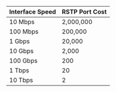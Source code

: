 | Interface Speed | RSTP Port Cost |
|------------------|----------------|
| 10 Mbps          | 2,000,000      |
| 100 Mbps         | 200,000        |
| 1 Gbps           | 20,000         |
| 10 Gbps          | 2,000          |
| 100 Gbps         | 200            |
| 1 Tbps           | 20             |
| 10 Tbps          | 2              |

